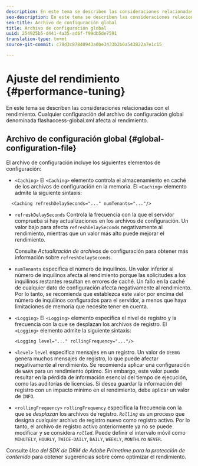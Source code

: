 ```yaml
---
description: En este tema se describen las consideraciones relacionadas con el rendimiento. Cualquier configuración del archivo de configuración global denominada flashaccess-global.xml afecta al rendimiento.
seo-description: En este tema se describen las consideraciones relacionadas con el rendimiento. Cualquier configuración del archivo de configuración global denominada flashaccess-global.xml afecta al rendimiento.
seo-title: Archivo de configuración global
title: Archivo de configuración global
uuid: 254925b5-d441-4a35-ad6f-f99db5de7591
translation-type: tm+mt
source-git-commit: c78d3c87848943a0be3433b2b6a543822a7e1c15

---
```



# Ajuste del rendimiento {#performance-tuning}

En este tema se describen las consideraciones relacionadas con el rendimiento. Cualquier configuración del archivo de configuración global denominada flashaccess-global.xml afecta al rendimiento.

## Archivo de configuración global {#global-configuration-file}

El archivo de configuración incluye los siguientes elementos de configuración:

* `<Caching>` El `<Caching>` elemento controla el almacenamiento en caché de los archivos de configuración en la memoria. El `<Caching>` elemento admite la siguiente sintaxis:

```
  <Caching refreshDelaySeconds="..." numTenants="..."/>
```

* `refreshDelaySeconds` Controla la frecuencia con la que el servidor comprueba si hay actualizaciones en los archivos de configuración. Un valor bajo para afecta `refreshDelaySeconds` negativamente al rendimiento, mientras que un valor más alto puede mejorar el rendimiento.

   Consulte *Actualización de archivos* de configuración para obtener más información sobre `refreshDelaySeconds`.

* `numTenants` especifica el número de inquilinos. Un valor inferior al número de inquilinos afecta al rendimiento porque las solicitudes a los inquilinos restantes resultan en errores de caché. Un fallo en la caché de cualquier dato de configuración afecta negativamente al rendimiento. Por lo tanto, se recomienda que establezca este valor por encima del número de inquilinos configurados para el servidor, a menos que haya limitaciones de memoria que necesite tener en cuenta.

* `<Logging>` El `<Logging>` elemento especifica el nivel de registro y la frecuencia con la que se desplazan los archivos de registro. El `<Logging>` elemento admite la siguiente sintaxis:

   ```
   <Logging level="..." rollingFrequency="..."/>
   ```

* `<level>`  `level` especifica mensajes en un registro. Un valor de `DEBUG` genera muchos mensajes de registro, lo que puede afectar negativamente al rendimiento. Se recomienda aplicar una configuración de `WARN` para un rendimiento óptimo. Sin embargo, este valor puede resultar en la pérdida de información esencial del tiempo de ejecución, como las auditorías de licencias. Si desea guardar la información del registro con un impacto mínimo en el rendimiento, debe aplicar un valor de `INFO`.

* `<rollingFrequency>`  `rollingFrequency` especifica la frecuencia con la que se *desplazan* los archivos de registro. *`Rolling`* es un proceso que designa cualquier archivo de registro nuevo como registro activo. Por lo tanto, el archivo de registro activo anteriormente ya no se puede modificar y se considera *`rolled`*. Puede definir el intervalo móvil como `MINUTELY`, `HOURLY`, `TWICE-DAILY`, `DAILY`, `WEEKLY`, `MONTHLY`o `NEVER`.

Consulte *Uso del SDK de DRM de Adobe Primetime para la protección de contenido* para obtener sugerencias sobre cómo optimizar el rendimiento.